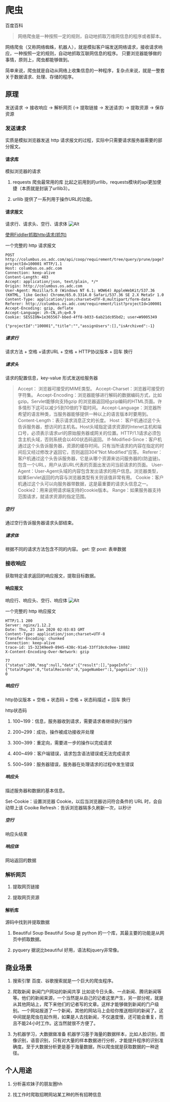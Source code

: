 # 爬虫

百度百科
> 网络爬虫是一种按照一定的规则，自动地抓取万维网信息的程序或者脚本。

网络爬虫（又称网络蜘蛛，机器人），就是模拟客户端发送网络请求，接收请求响应，一种按照一定的规则，自动地抓取互联网信息的程序。
只要浏览器能够做的事情，原则上，爬虫都能够做到。

简单来说，爬虫就是自动从网络上收集信息的一种程序，复杂点来说，就是一整套关于数据请求、处理、存储的程序。

## 原理

发送请求 -> 接收响应 -> 解析网页 (-> 提取链接 -> 发送请求) -> 提取资源 -> 保存资源

### 发送请求

实质是模拟浏览器发送 http 请求报文的过程，实际中只需要请求服务器需要的部分报文。

#### 请求库

模拟浏览器的请求

1. requests 爬虫最常用的库
    比起之前用到的urllib，requests模块的api更加便捷（本质就是封装了urllib3）。

2. urllib
    提供了一系列用于操作URL的功能。

#### 请求报文

请求行、请求头、空行、请求体
![Alt](./assets/request-message.jpg#pic_center)

[使用Fiddler抓取http请求(抓包)](https://www.cnblogs.com/yyhh/p/5140852.html)

一个完整的 http 请求报文

```http
POST http://columbus.os.adc.com/api/coop/requirement/tree/query/prune/page?projectId=100001 HTTP/1.1
Host: columbus.os.adc.com
Connection: keep-alive
Content-Length: 483
Accept: application/json, text/plain, */*
Origin: http://columbus.os.adc.com
User-Agent: Mozilla/5.0 (Windows NT 6.1; WOW64) AppleWebKit/537.36 (KHTML, like Gecko) Chrome/65.0.3314.0 Safari/537.36 SE 2.X MetaSr 1.0
Content-Type: application/json;charset=UTF-8;multipart/form-data
Referer: http://columbus.os.adc.com/requirement/list?projectId=100001
Accept-Encoding: gzip, deflate
Accept-Language: zh-CN,zh;q=0.9
Cookie: SESSION=1e365567-bbed-4ff8-b033-6ab21dc05bd2; user=W9005349

{"projectId":"100001","title":"","assignUsers":[],"isArchived":-1}
```

##### 请求行

请求方法 + 空格 +请求URL + 空格 + HTTP协议版本 + 回车 换行

##### 请求头

请求的配置信息，key-value 形式发送给服务器

> Accept： 浏览器可接受的MIME类型。
> Accept-Charset：浏览器可接受的字符集。
> Accept-Encoding：浏览器能够进行解码的数据编码方式，比如gzip。Servlet能够向支持gzip    的浏览器返回经gzip编码的HTML页面。许多情形下这可以减少5到10倍的下载时间。
> Accept-Language：浏览器所希望的语言种类，当服务器能够提供一种以上的语言版本时要用到。
> Content-Length：表示请求消息正文的长度。
> Host： 客户机通过这个头告诉服务器，想访问的主机名。Host头域指定请求资源的Intenet主机和端口号，必须表示请求url的原始服务器或网关的位置。HTTP/1.1请求必须包含主机头域，否则系统会以400状态码返回。
> If-Modified-Since：客户机通过这个头告诉服务器，资源的缓存时间。只有当所请求的内容在指定的时间后又经过修改才返回它，否则返回304“Not Modified”应答。
> Referer：客户机通过这个头告诉服务器，它是从哪个资源来访问服务器的(防盗链)。包含一个URL，用户从该URL代表的页面出发访问当前请求的页面。
> User-Agent：User-Agent头域的内容包含发出请求的用户信息。浏览器类型，如果Servlet返回的内容与浏览器类型有关则该值非常有用。
> Cookie：客户机通过这个头可以向服务器带数据，这是最重要的请求头信息之一。
> Cookie2：用来说明请求端支持的cookie版本。
> Range：如果服务器支持范围请求，就请求资源的指定范围。

##### 空行

通过空行告诉服务器请求头部结束。

##### 请求体

根据不同的请求方法包含不同的内容。
get: 空
post: 表单数据

### 接收响应

获取特定请求返回的响应报文，提取目标数据。

#### 响应报文

响应行、响应头、空行、响应体
![Alt](./assets/response-message.jpg#pic_center)

一个完整的 http 响应报文

```http
HTTP/1.1 200
Server: nginx/1.12.2
Date: Thu, 23 Jan 2020 02:03:03 GMT
Content-Type: application/json;charset=UTF-8
Transfer-Encoding: chunked
Connection: keep-alive
trace-id: 15-32349ee9-8945-438c-91a6-33ff10c0c0ee-18882
X-Content-Encoding-Over-Network: gzip

77
{"status":200,"msg":null,"data":{"result":[],"pageInfo":{"totalPages":0,"totalRecords":0,"pageNumber":1,"pageSize":5}}}
0
```

##### 响应行

http协议版本 + 空格 + 状态码 + 空格 + 状态码描述 + 回车 换行

http状态码

1. 100~199：信息，服务器收到请求，需要请求者继续执行操作

2. 200~299：成功，操作被成功接收并处理

3. 300~399：重定向，需要进一步的操作以完成请求

4. 400~499：客户端错误，请求包含语法错误或无法完成请求

5. 500~599：服务器错误，服务器在处理请求的过程中发生错误

##### 响应头

描述服务器和数据的基本信息。

Set-Cookie：设置浏览器 Cookie，以后当浏览器访问符合条件的 URL 时，会自动带上该 Cooike
Refresh：告诉浏览器隔多久刷新一次，以秒计

##### 空行

响应头结束

##### 响应体

网站返回的数据

### 解析网页

1. 提取网页链接

2. 提取网页资源

#### 解析库

源码中找到并提取数据

1. Beautiful Soup
    Beautiful Soup 是 python 的一个库，其最主要的功能是从网页中抓取数据。

2. pyquery
    据说比beautiful 好用，语法和jquery非常像。

## 商业场景

1. 搜索引擎
    百度、谷歌搜索就是一个巨大的爬虫程序。

2. 爬取新闻 新闻门户网站的新闻共享
    比如说今日头条、一点新闻、腾讯新闻等等。他们的新闻来源，一个当然是从自己的记者这里产生，另一部分呢，就是从其他网站上，爬下来他们的记者写的文章。这样才能够做到新闻的门户级别。一个网站报道了一个新闻，其他的网站马上会给你推送相同的新闻了。这中间就是爬虫在起作用，如果是人去找新闻，不仅速度慢，还可能会重复，而且不能24小时工作。这当然就很不方便了。

3. 为机器学习，大数据做准备
    机器学习基于海量的数据样本，比如人脸识别，图像识别，语音识别，只有对大量的样本数据进行分析，才能提升程序的识别准确度。至于大数据分析更是基于海量数据，所以爬虫就是获取数据的一种途径。

## 个人用途

1. 分析喜欢妹子的朋友圈hh

2. 找工作时爬取招聘网站某工种的所有招聘信息
